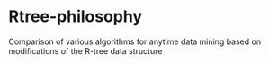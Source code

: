 # Rtree-philosophy
Comparison of various algorithms for anytime data mining based on modifications of the R-tree data structure
